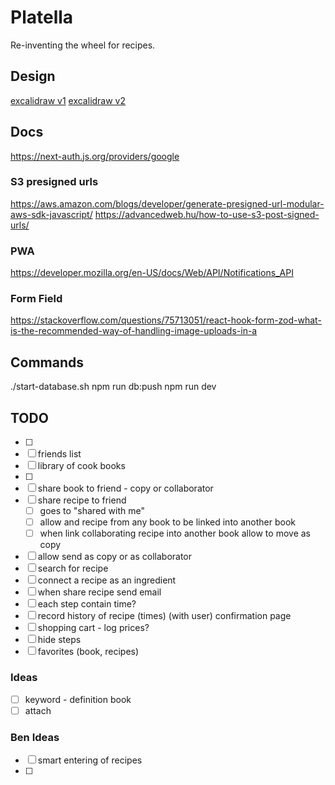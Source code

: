 # Platella

Re-inventing the wheel for recipes.

## Design

[excalidraw v1][1]
[excalidraw v2][2]

## Docs

<https://next-auth.js.org/providers/google>

### S3 presigned urls

<https://aws.amazon.com/blogs/developer/generate-presigned-url-modular-aws-sdk-javascript/>
<https://advancedweb.hu/how-to-use-s3-post-signed-urls/>

### PWA

<https://developer.mozilla.org/en-US/docs/Web/API/Notifications_API>

### Form Field

<https://stackoverflow.com/questions/75713051/react-hook-form-zod-what-is-the-recommended-way-of-handling-image-uploads-in-a>

## Commands

  ./start-database.sh
  npm run db:push
  npm run dev

## TODO

- [ ]
- [ ] friends list
- [ ] library of cook books
- [ ]
- [ ] share book to friend - copy or collaborator
- [ ] share recipe to friend
  - [ ] goes to "shared with me"
  - [ ] allow and recipe from any book to be linked into another book
  - [ ] when link collaborating recipe into another book allow to move as copy
- [ ] allow send as copy or as collaborator
- [ ] search for recipe
- [ ] connect a recipe as an ingredient
- [ ] when share recipe send email
- [ ] each step contain time?
- [ ] record history of recipe (times) (with user) confirmation page
- [ ] shopping cart - log prices?
- [ ] hide steps
- [ ] favorites (book, recipes)

### Ideas

- [ ] keyword - definition book
- [ ] attach

### Ben Ideas

- [ ] smart entering of recipes
- [ ]  

[1]: <https://excalidraw.com/#json=F6fSd6dAPCN5CgukOjH6L,loECwmXvld_HYy9sYGvzTg>
[2]: <https://excalidraw.com/#json=AuWhfPVllWt4J3GMsJ8Bg,laRvCg3Jqhqb17Rxaruf5w>
